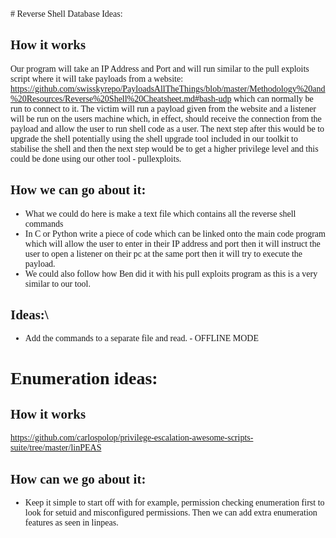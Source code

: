 <span style="font-family: Baskerville Old Face; font-size: 1em;">
# Reverse Shell Database Ideas:

## How it works
Our program will take an IP Address and Port and will run similar to the pull exploits script where it will take payloads from a website: <https://github.com/swisskyrepo/PayloadsAllTheThings/blob/master/Methodology%20and%20Resources/Reverse%20Shell%20Cheatsheet.md#bash-udp>
which can normally be run to connect to it. The victim will run a payload given from the website and a listener will be run on the users machine which, in effect, should receive the connection from the payload and allow the user to run shell code as a user. The next step after this would be to upgrade the shell potentially using the shell upgrade tool included in our toolkit to stabilise the shell and then the next step would be to get a higher privilege level and this could be done using our other tool - pullexploits.

## How we can go about it:
- What we could do here is make a text file which contains all the reverse shell commands 
- In C or Python write a piece of code which can be linked onto the main code program which will allow the user to enter in their IP address and port then it will instruct the user to open a listener on their pc at the same port then it will try to execute the payload.
- We could also follow how Ben did it with his pull exploits program as this is a very similar to our tool.

## Ideas:\
- Add the commands to a separate file and read. - OFFLINE  MODE

# Enumeration ideas:

## How it works
https://github.com/carlospolop/privilege-escalation-awesome-scripts-suite/tree/master/linPEAS
## How can we go about it:
- Keep it simple to start off with for example, permission checking enumeration first to look for setuid and misconfigured permissions. Then we can add extra enumeration features as seen in linpeas.
